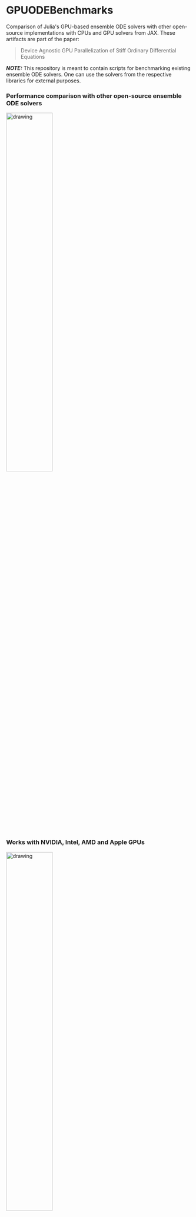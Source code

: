 # GPUODEBenchmarks
Comparison of Julia's GPU-based ensemble ODE solvers with other open-source implementations with CPUs and GPU solvers from JAX. These artifacts are part of the paper:
> Device Agnostic GPU Parallelization of Stiff Ordinary Differential Equations

**_NOTE:_**  This repository is meant to contain scripts for benchmarking existing ensemble ODE solvers. One can use the solvers from the respective libraries for external purposes. 

### Performance comparison with other open-source ensemble ODE solvers
<img src="https://github.com/utkarsh530/GPUODEBenchmarks/blob/main/paper_artifacts/figures/Lorenz_unadaptive.png" alt="drawing" width="50%"/>

### Works with NVIDIA, Intel, AMD and Apple GPUs
<img src="https://github.com/utkarsh530/GPUODEBenchmarks/blob/main/paper_artifacts/figures/Multi_GPU_unadaptive.png" alt="drawing" width="50%"/>

# Reproduction of the benchmarks

The methods are written in Julia, and are part of the repository,
<https://github.com/SciML/DiffEqGPU.jl>. The benchmark suite also
consists of the raw data, such as simulation times and plots mentioned
in the paper. The supported OS for the benchmark suite is Linux.

## Installing Julia

Firstly, we will need to install Julia. The user can download the
binaries from the official JuliaLang website
[`https://julialang.org/downloads/`](https://julialang.org/downloads/).
Alternatively, one can use the convenience of a Julia version
multiplexer, <https://github.com/JuliaLang/juliaup>. The recommended OS
for installation is Linux. The recommended Julia installation version is
v1.8. To use AMD GPUs, please install v1.9. The Julia installation
should also be added to the user's path.

## Setting up DiffEqGPU.jl

### Installing backends

The user must install the GPU backend library for testing
DiffEqGPU.jl-related code.

```julia
    julia> using Pkg
    julia> #Run either of them
    julia> Pkg.add("CUDA") # NVIDIA GPUs
    julia> Pkg.add("AMDGPU") #AMD GPUs
    julia> Pkg.add("oneAPI") #Intel GPUs
    julia> Pkg.add("Metal") #Apple M series GPUs
```
### Testing DiffEqGPU.jl

DiffEqGPU.jl is a test suite that regularly checks functionality by
testing features like multiple backend support, event handling, and
automatic differentiation. To test the functionality, one can follow the
below instructions. The user needs to specify the \"backend\" for
example \"CUDA\" for NVIDIA, \"AMDGPU\" for AMD, \"oneAPI\" for Intel
and \"Metal\" for Apple GPUs. The estimated time of completion is 20
minutes.
```julia
    $ julia --project=.
    julia> using Pkg
    julia> Pkg.instantiate()
    julia> Pkg.precompile()
```
Finally test the package by this command
```bash
    $ backend="CUDA"
    $ julia --project=. test_DiffEqGPU.jl $backend
```
Additionally, the GitHub discussion
[`https://github.com/SciML/DiffEqGPU.jl/issues/224#issuecomment-1453769679`](https://github.com/SciML/DiffEqGPU.jl/issues/224#issuecomment-1453769679)
highlights the use of textured memory with ODE solvers, accelerated the
code by $2\times$ over CPU.

### Continuous Integration and Development

DiffEqGPU.jl is a fully featured library with regression testing, semver
versioning, and version control. The tests are performed on cloud
machines having a multitude of different GPUs
[`https://buildkite.com/julialang/diffeqgpu-dot-jl/builds/705`](https://buildkite.com/julialang/diffeqgpu-dot-jl/builds/705).
These tests approximately completes in 30 minutes. The publicly visible
testing framework serves as a testimonial of compatibility with multiple
platforms and said features in the paper.

## Testing GPU accelerated ODE Benchmarks with other programs

### Benchmarking Julia (DiffEqGPU.jl) methods
We will need to install CUDA.jl for benchmarking. It is the only backend
compatible with the ODE solvers in JAX, PyTorch, and MPGOS. To do so,
one can follow the below process in the Julia Terminal:
```julia
    $ julia
    julia> using Pkg
    julia> Pkg.add("CUDA")
```
Let's clone the benchmark suite repository to start benchmarking;
```bash
    $ git clone https://github.com/utkarsh530\
    /GPUODEBenchmarks.git
```
We will instantiate and pre-compile all the packages beforehand to avoid
the wait times during benchmarking. The folder ./GPU_ODE_Julia contains
all the related scripts for the GPU solvers.
```bash
    $ cd ./GPUODEBenchmarks
    $ julia --project=./GPU_ODE_Julia --threads=auto
    julia> using Pkg
    julia> Pkg.instantiate()
    julia> Pkg.precompile()
    julia> exit()
```
It may take a few minutes to complete (\< 10 minutes). After this, we
can generate the timings of ODE solvers written in Julia. There is a
script to benchmark ODE solvers for the different number of trajectories
to demonstrate scalability and performance. The script invocation and
timings can be generated through the following:
```bash
    $ bash ./run_benchmark.sh -l julia -d gpu -m ode
```
It might take around 20 minutes to finish. The flag `-n N` can be used
to specify the upper bound of the trajectories to benchmark. By default
$N = 2^{24}$, where the simulation runs for $n \in 8 \le n < N$, with
the multiples of $4$.

The data will be generated in the `data/Julia` directory, with two files
for fixed and adaptive time-stepping simulations. The first column in
the \".txt\" file will be the number of trajectories, and the section
column will contain the time in milliseconds.

Additionally, to benchmark ODE solvers for other backends:
```bash
    $ N = $((2**24))
    Benchmark
    $ backend = "Metal"
    $ ./runner_scripts/gpu/run_ode_mult_device.sh\
    $N $backend
```
### Benchmarking C++ (MPGOS) ODE solvers

Benchmarking MPGOS ODE solverse requires the CUDA C++ compiler to be
installed correctly. The recommended CUDA Toolkit version is \>= 11. The
installation can be checked through:
```bash
    $ nvcc
    If the installation exists, it will return 
    something like this:
    nvcc fatal   : No input files specified; 
    use option --help for more information
```
If `nvcc` is not found, the user needs to install CUDA Toolkit. The
NVIDIA website lists out the resource
[`https://developer.nvidia.com/cuda-downloads`](https://developer.nvidia.com/cuda-downloads)
for installation.

The MPGOS scripts are in the `GPU_ODE_MPGOS` folder. The file
`GPU_ODE_MPGOS/Lorenz.cu` is the main executed code. However, the MPGOS
programs can be run with the same bash script by changing the arguments
as:
```bash
    $ bash ./run_benchmark.sh -l cpp -d gpu -m ode
```
It will generate the data files in `data/cpp` folder.

### Benchmarking JAX (Diffrax) ODE solvers

Benchmarking JAX-based ODE solvers require installing Python 3.9 and
`conda`. First, we will install all the Python packages for
benchmarking:
```bash
    $ conda env create -f environment.yml
    $ conda activate venv_jax
```
It should install the correct version of JAX with CUDA enabled and the
Diffrax library. The GitHub
[`https://github.com/google/jax#installation`](https://github.com/google/jax#installation)
is a guide to follow if the installation fails.

For our purposes, we can benchmark the solvers by:
```bash
    $ bash ./run_benchmark.sh -l jax -d gpu -m ode
```
### Benchmarking PyTorch (torchdiffeq) ODE solvers

Benchmarking PyTorch based ODE solvers is a similar process compared to
JAX ones.
```bash
    $ conda env create -f environment.yml
    $ conda activate venv_torch
```
`torchdiffeq` does not fully support vectorized maps with ODE solvers.
To circumvent this, we extended the functionality by rewriting some
library parts. To download it:
```bash
    (venv_torch)$ pip uninstall torchdiffeq
    (venv_torch)$ pip uninstall torchdiffeq
    (venv_torch)$ pip install git+https://github.com/
    \utkarsh530/torchdiffeq.git@u/vmap
```
Then run the benchmarks by:
```bash
    $ bash ./run_benchmark.sh -l pytorch -d gpu -m ode
```
## Comparing GPU acceleration of ODEs with CPUs

The benchmark suite can also be used to test the GPU acceleration of ODE
solvers in comparison with CPUs. The process for generating simulation
times for GPUs can be done by following the GPU section mentioned earlier. The following bash script
allows the generation of CPU simulation times for ODEs:
```bash
    $ bash ./run_benchmark.sh -l julia -d cpu -m ode
```
The simulation times will be generated in `data/CPU`. Each of the
workflow approximately takes around 20 minutes to finish.

## Benchmarking GPU acceleration of SDEs with CPUs

The SDE solvers in Julia are benchmarked by comparing them to the
CPU-accelerated simulation. This will benchmark the linear SDE with
three states, as described in the \"Benchmarks and case studies\"
section. To generate simulation times for GPU, do:
```bash
    $ bash ./run_benchmark.sh -l julia -d gpu -m sde
```
We can generate the simulation times for CPU accelerated codes through:
```bash
    $ bash ./run_benchmark.sh -l julia -d cpu -m sde
```
The results will get generated in `data/SDE` and `data/CPU/SDE`, taking
around 10 minutes to complete.

## Composability with MPI

Julia supports Message Passing Interface (MPI) to allow Single Program
Multiple Data (SPMD) type parallel programming. The composability of the
GPU ODE solvers enables seamless integration with MPI, enabling scaling
the ODE solvers to clusters on multiple nodes.
```julia
    $ julia --project=./GPU_ODE_Julia
    julia> using Pkg
    # install MPI.jl
    julia> Pkg.add("MPI")
```
An example script solving the Lorenz problem for approximately 1 billion
parameters is available in the `MPI` folder. A SLURM-based script is
shown below.
```bash
    #!/bin/bash
    # Slurm Sbatch Options
    # Reqeust no. of GPUs/node
    #SBATCH --gres=gpu:volta:1
    # 1 process per node 
    #SBATCH -n 5 -N 5
    #SBATCH --output="./mpi_scatter_test.log-%j"
    # Loading the required module

    # MPI.jl requires memory pool disabled
    export JULIA_CUDA_MEMORY_POOL=none
    export JULIA_MPI_BINARY=system
    # Use local CUDA toolkit installation
    export JULIA_CUDA_USE_BINARYBUILDER=false

    source $HOME/.bashrc
    module load cuda mpi

    srun hostname > hostfile
    time mpiexec julia --project=./GPU_ODE_Julia\ 
    ./MPI/gpu_ode_mpi.jl
```
## Plotting Results

The plotting scripts to visualize the simulation times. The scripts are
located in `runner_scripts/plot` folder. These scripts replicates the
benchmark figures in the paper. The benchmark suite contains the
simulation data generated by authors, which can be used to verify the
plots. Various benchmarks can be plotted, which are described in the
different sections. The plotting scripts are based on Julia. As a
preliminary step:
```julia
    $ cd GPUODEBenchmarks
    $ julia project=.
    julia> using Pkg
    julia> Pkg.instantiate()
    julia> Pkg.precompile()
```
The plot comparison between Julia, C++, JAX, and PyTorch mentioned in
the paper can be generated by using the below command:
```bash
    $ julia --project=. ./runner_scripts/plot\
    /plot_ode_comp.jl
```
The plot will get saved in `plots` folder.

Similarly, the other plots in the paper can generated by running the
different scripts in the folder `runner_scripts/plot`.
```bash
    plot performance of GPU ODE solvers 
    with multiple backends
    $ julia --project=. ./runner_scripts/plot\
    /plot_mult_gpu.jl 
    plot GPU ODE solvers comparsion with CPUs
    $ julia --project=. ./runner_scripts/plot\
    /plot_ode_comp.jl 
    plot GPU SDE solvers comparsion with CPUs
    $ julia --project=. ./runner_scripts/plot\
    /plot_sde_comp.jl 
    plot CRN Network sim comparsion with CPUs
    $ julia --project=. ./runner_scripts/plot\
    /plot_sde_crn.jl 
```
To plot data generated by running the scripts, specify the location of
the `data` as the argument to the mentioned command.
```bash
    $ julia --project=. ./runner_scripts/plot/\
    plot_mult_gpu.jl /path/to/data/
```
